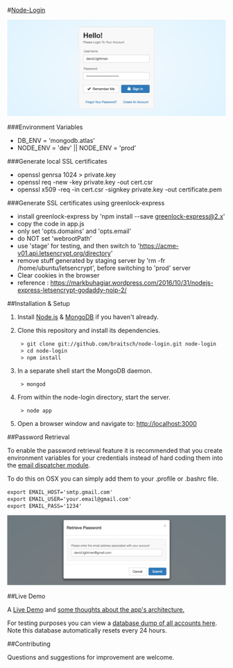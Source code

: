#[Node-Login](https://nodejs-login.herokuapp.com)

[![node-login](./readme.img/node-login.jpg?raw=true)](https://nodejs-login.herokuapp.com)

###Environment Variables
* DB_ENV = 'mongodb.atlas'
* NODE_ENV = 'dev' || NODE_ENV = 'prod'


###Generate local SSL certificates
* openssl genrsa 1024 > private.key
* openssl req -new -key private.key -out cert.csr
* openssl x509 -req -in cert.csr -signkey private.key -out certificate.pem


###Generate SSL certificates using greenlock-express
* install greenlock-express by 'npm install --save greenlock-express@2.x'
* copy the code in app.js
* only set 'opts.domains' and 'opts.email'
* do NOT set 'webrootPath'
* use 'stage' for testing, and then switch to 'https://acme-v01.api.letsencrypt.org/directory'
* remove stuff generated by staging server by 'rm -fr /home/ubuntu/letsencrypt', before switching to 'prod' server
* Clear cookies in the browser
* reference : https://markbuhagiar.wordpress.com/2016/10/31/nodejs-express-letsencrypt-godaddy-noip-2/

##Installation & Setup
1. Install [Node.js](https://nodejs.org/) & [MongoDB](https://www.mongodb.org/) if you haven't already.
2. Clone this repository and install its dependencies.

		> git clone git://github.com/braitsch/node-login.git node-login
		> cd node-login
		> npm install

3. In a separate shell start the MongoDB daemon.

		> mongod

4. From within the node-login directory, start the server.

		> node app

5. Open a browser window and navigate to: [http://localhost:3000](http://localhost:3000)

##Password Retrieval

To enable the password retrieval feature it is recommended that you create environment variables for your credentials instead of hard coding them into the [email dispatcher module](https://github.com/braitsch/node-login/blob/master/app/server/modules/email-dispatcher.js).

To do this on OSX you can simply add them to your .profile or .bashrc file.

	export EMAIL_HOST='smtp.gmail.com'
	export EMAIL_USER='your.email@gmail.com'
	export EMAIL_PASS='1234'

[![node-login](./readme.img/retrieve-password.jpg?raw=true)](https://nodejs-login.herokuapp.com)

##Live Demo

A [Live Demo](https://nodejs-login.herokuapp.com) and [some thoughts about the app's architecture.](http://kitchen.braitsch.io/building-a-login-system-in-node-js-and-mongodb/)

For testing purposes you can view a [database dump of all accounts here](https://nodejs-login.herokuapp.com/print).    
Note this database automatically resets every 24 hours.

##Contributing

Questions and suggestions for improvement are welcome.
